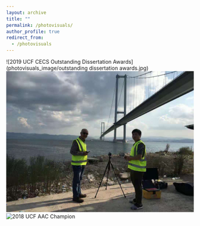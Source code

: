 ```yaml
---
layout: archive
title: ""
permalink: /photovisuals/
author_profile: true
redirect_from:
  - /photovisuals
---
```


![2019 UCF CECS Outstanding Dissertation Awards](photovisuals_image/outstanding dissertation awards.jpg)
![Osman Gazi Bridge](photovisuals_image/osmanGazi.jpg)
![2018 UCF AAC Champion](photovisuals_image/2018_ucf_champion.jpg)
